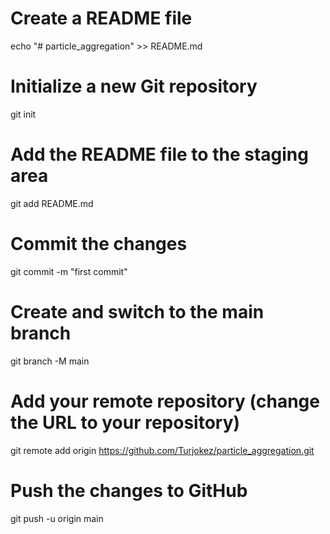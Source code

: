 # Create a README file
echo "# particle_aggregation" >> README.md

# Initialize a new Git repository
git init

# Add the README file to the staging area
git add README.md

# Commit the changes
git commit -m "first commit"

# Create and switch to the main branch
git branch -M main

# Add your remote repository (change the URL to your repository)
git remote add origin https://github.com/Turjokez/particle_aggregation.git

# Push the changes to GitHub
git push -u origin main
